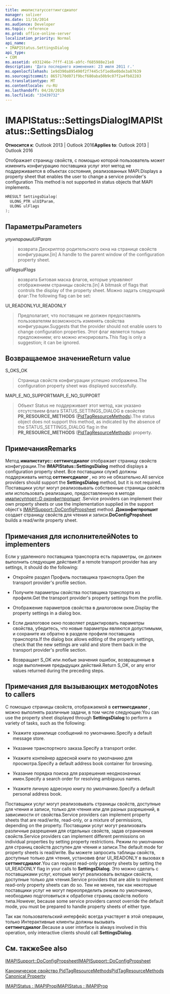 ```yaml
---
title: имапистатуссеттингсдиалог
manager: soliver
ms.date: 11/16/2014
ms.audience: Developer
ms.topic: reference
ms.prod: office-online-server
localization_priority: Normal
api_name:
- IMAPIStatus.SettingsDialog
api_type:
- COM
ms.assetid: e931246e-7fff-4116-a9fc-f685988e21e8
description: 'Дата последнего изменения: 23 июля 2011 г.'
ms.openlocfilehash: 1e9d390a895490f2f7445c5f1ed6e0bde3a87639
ms.sourcegitcommit: 8657170d071f9bcf680aba50b9c07f2a4fb82283
ms.translationtype: MT
ms.contentlocale: ru-RU
ms.lasthandoff: 04/28/2019
ms.locfileid: "33439732"
---
```

# <a name="imapistatussettingsdialog"></a><span data-ttu-id="25578-103">IMAPIStatus::SettingsDialog</span><span class="sxs-lookup"><span data-stu-id="25578-103">IMAPIStatus::SettingsDialog</span></span>

  
  
<span data-ttu-id="25578-104">**Относится к**: Outlook 2013 | Outlook 2016</span><span class="sxs-lookup"><span data-stu-id="25578-104">**Applies to**: Outlook 2013 | Outlook 2016</span></span> 
  
<span data-ttu-id="25578-105">Отображает страницу свойств, с помощью которой пользователь может изменить конфигурацию поставщика услуг этот метод не поддерживается в объектах состояния, реализованных MAPI.</span><span class="sxs-lookup"><span data-stu-id="25578-105">Displays a property sheet that enables the user to change a service provider's configuration This method is not supported in status objects that MAPI implements.</span></span>
  
```cpp
HRESULT SettingsDialog(
  ULONG_PTR ulUIParam,
  ULONG ulFlags
);
```

## <a name="parameters"></a><span data-ttu-id="25578-106">Параметры</span><span class="sxs-lookup"><span data-stu-id="25578-106">Parameters</span></span>

 <span data-ttu-id="25578-107">_улуипарам_</span><span class="sxs-lookup"><span data-stu-id="25578-107">_ulUIParam_</span></span>
  
> <span data-ttu-id="25578-108">возврата Дескриптор родительского окна на странице свойств конфигурации.</span><span class="sxs-lookup"><span data-stu-id="25578-108">[in] A handle to the parent window of the configuration property sheet.</span></span>
    
 <span data-ttu-id="25578-109">_ulFlags_</span><span class="sxs-lookup"><span data-stu-id="25578-109">_ulFlags_</span></span>
  
> <span data-ttu-id="25578-110">возврата Битовая маска флагов, которые управляют отображением страницы свойств.</span><span class="sxs-lookup"><span data-stu-id="25578-110">[in] A bitmask of flags that controls the display of the property sheet.</span></span> <span data-ttu-id="25578-111">Можно задать следующий флаг:</span><span class="sxs-lookup"><span data-stu-id="25578-111">The following flag can be set:</span></span>
    
<span data-ttu-id="25578-112">UI_READONLY</span><span class="sxs-lookup"><span data-stu-id="25578-112">UI_READONLY</span></span> 
  
> <span data-ttu-id="25578-113">Предполагает, что поставщик не должен предоставлять пользователям возможность изменять свойства конфигурации.</span><span class="sxs-lookup"><span data-stu-id="25578-113">Suggests that the provider should not enable users to change configuration properties.</span></span> <span data-ttu-id="25578-114">Этот флаг является только предложением; его можно игнорировать.</span><span class="sxs-lookup"><span data-stu-id="25578-114">This flag is only a suggestion; it can be ignored.</span></span>
    
## <a name="return-value"></a><span data-ttu-id="25578-115">Возвращаемое значение</span><span class="sxs-lookup"><span data-stu-id="25578-115">Return value</span></span>

<span data-ttu-id="25578-116">S_OK</span><span class="sxs-lookup"><span data-stu-id="25578-116">S_OK</span></span> 
  
> <span data-ttu-id="25578-117">Страница свойств конфигурации успешно отображена.</span><span class="sxs-lookup"><span data-stu-id="25578-117">The configuration property sheet was displayed successfully.</span></span>
    
<span data-ttu-id="25578-118">MAPI_E_NO_SUPPORT</span><span class="sxs-lookup"><span data-stu-id="25578-118">MAPI_E_NO_SUPPORT</span></span> 
  
> <span data-ttu-id="25578-119">Объект Status не поддерживает этот метод, как указано отсутствием флага STATUS_SETTINGS_DIALOG в свойстве **PR_RESOURCE_METHODS** ([PidTagResourceMethods](pidtagresourcemethods-canonical-property.md)).</span><span class="sxs-lookup"><span data-stu-id="25578-119">The status object does not support this method, as indicated by the absence of the STATUS_SETTINGS_DIALOG flag in the **PR_RESOURCE_METHODS** ([PidTagResourceMethods](pidtagresourcemethods-canonical-property.md)) property.</span></span>
    
## <a name="remarks"></a><span data-ttu-id="25578-120">Примечания</span><span class="sxs-lookup"><span data-stu-id="25578-120">Remarks</span></span>

<span data-ttu-id="25578-121">Метод **имапистатус:: сеттингсдиалог** отображает страницу свойств конфигурации.</span><span class="sxs-lookup"><span data-stu-id="25578-121">The **IMAPIStatus::SettingsDialog** method displays a configuration property sheet.</span></span> <span data-ttu-id="25578-122">Все поставщики служб должны поддерживать метод **сеттингсдиалог** , но это не обязательно.</span><span class="sxs-lookup"><span data-stu-id="25578-122">All service providers should support the **SettingsDialog** method, but it is not required.</span></span> <span data-ttu-id="25578-123">Поставщики услуг могут реализовывать собственные страницы свойств или использовать реализацию, предоставленную в методе [имаписуппорт::D оконфигпропшит](imapisupport-doconfigpropsheet.md) .</span><span class="sxs-lookup"><span data-stu-id="25578-123">Service providers can implement their own property sheets or use the implementation supplied in the support object's [IMAPISupport::DoConfigPropsheet](imapisupport-doconfigpropsheet.md) method.</span></span> <span data-ttu-id="25578-124">**Доконфигпропшит** создает страницу свойств для чтения и записи.</span><span class="sxs-lookup"><span data-stu-id="25578-124">**DoConfigPropsheet** builds a read/write property sheet.</span></span> 
  
## <a name="notes-to-implementers"></a><span data-ttu-id="25578-125">Примечания для исполнителей</span><span class="sxs-lookup"><span data-stu-id="25578-125">Notes to implementers</span></span>

<span data-ttu-id="25578-126">Если у удаленного поставщика транспорта есть параметры, он должен выполнить следующие действия:</span><span class="sxs-lookup"><span data-stu-id="25578-126">If a remote transport provider has any settings, it should do the following:</span></span>
  
- <span data-ttu-id="25578-127">Откройте раздел Профиль поставщика транспорта.</span><span class="sxs-lookup"><span data-stu-id="25578-127">Open the transport provider's profile section.</span></span>
    
- <span data-ttu-id="25578-128">Получите параметры свойства поставщика транспорта из профиля.</span><span class="sxs-lookup"><span data-stu-id="25578-128">Get the transport provider's property settings from the profile.</span></span>
    
- <span data-ttu-id="25578-129">Отображение параметров свойства в диалоговом окне.</span><span class="sxs-lookup"><span data-stu-id="25578-129">Display the property settings in a dialog box.</span></span>
    
- <span data-ttu-id="25578-130">Если диалоговое окно позволяет редактировать параметры свойства, убедитесь, что новые параметры являются допустимыми, и сохраните их обратно в разделе профиля поставщика транспорта.</span><span class="sxs-lookup"><span data-stu-id="25578-130">If the dialog box allows editing of the property settings, check that the new settings are valid and store them back in the transport provider's profile section.</span></span>
    
- <span data-ttu-id="25578-131">Возвращает S_OK или любые значения ошибок, возвращенные в ходе выполнения предыдущих действий.</span><span class="sxs-lookup"><span data-stu-id="25578-131">Return S_OK, or any error values returned during the preceding steps.</span></span>
    
## <a name="notes-to-callers"></a><span data-ttu-id="25578-132">Примечания для вызывающих методов</span><span class="sxs-lookup"><span data-stu-id="25578-132">Notes to callers</span></span>

<span data-ttu-id="25578-133">С помощью страницы свойств, отображаемой в **сеттингсдиалог** , можно выполнять различные задачи, в том числе следующие:</span><span class="sxs-lookup"><span data-stu-id="25578-133">You can use the property sheet displayed through **SettingsDialog** to perform a variety of tasks, such as the following:</span></span> 
  
- <span data-ttu-id="25578-134">Укажите хранилище сообщений по умолчанию.</span><span class="sxs-lookup"><span data-stu-id="25578-134">Specify a default message store.</span></span>
    
- <span data-ttu-id="25578-135">Указание транспортного заказа.</span><span class="sxs-lookup"><span data-stu-id="25578-135">Specify a transport order.</span></span>
    
- <span data-ttu-id="25578-136">Укажите контейнер адресной книги по умолчанию для просмотра.</span><span class="sxs-lookup"><span data-stu-id="25578-136">Specify a default address book container for browsing.</span></span>
    
- <span data-ttu-id="25578-137">Указание порядка поиска для разрешения неоднозначных имен.</span><span class="sxs-lookup"><span data-stu-id="25578-137">Specify a search order for resolving ambiguous names.</span></span>
    
- <span data-ttu-id="25578-138">Укажите личную адресную книгу по умолчанию.</span><span class="sxs-lookup"><span data-stu-id="25578-138">Specify a default personal address book.</span></span>
    
<span data-ttu-id="25578-139">Поставщики услуг могут реализовывать страницы свойств, доступные для чтения и записи, только для чтения или для разных разрешений, в зависимости от свойства.</span><span class="sxs-lookup"><span data-stu-id="25578-139">Service providers can implement property sheets that are read/write, read-only, or a mixture of permissions, depending on the property.</span></span> <span data-ttu-id="25578-140">Поставщики услуг могут реализовать различные разрешения для отдельных свойств, задав ограничения свойств.</span><span class="sxs-lookup"><span data-stu-id="25578-140">Service providers can implement different permissions on individual properties by setting property restrictions.</span></span> <span data-ttu-id="25578-141">Режим по умолчанию для страниц свойств доступен для чтения и записи.</span><span class="sxs-lookup"><span data-stu-id="25578-141">The default mode for property sheets is read/write.</span></span> <span data-ttu-id="25578-142">Вы можете запросить таблицы свойств, доступные только для чтения, установив флаг UI_READONLY в вызовах в **сеттингсдиалог**.</span><span class="sxs-lookup"><span data-stu-id="25578-142">You can request read-only property sheets by setting the UI_READONLY flag in your calls to **SettingsDialog**.</span></span> <span data-ttu-id="25578-143">Это можно сделать с поставщиками услуг, которые могут реализовать вкладки свойств, доступные только для чтения.</span><span class="sxs-lookup"><span data-stu-id="25578-143">Service providers that are able to implement read-only property sheets can do so.</span></span> <span data-ttu-id="25578-144">Тем не менее, так как некоторые поставщики услуг не могут переопределить режим по умолчанию, необходимо подготовиться к обработке страниц свойств любого типа.</span><span class="sxs-lookup"><span data-stu-id="25578-144">However, because some service providers cannot override the default mode, you must be prepared to handle property sheets of either type.</span></span> 
  
<span data-ttu-id="25578-145">Так как пользовательский интерфейс всегда участвует в этой операции, только Интерактивные клиенты должны вызывать **сеттингсдиалог**.</span><span class="sxs-lookup"><span data-stu-id="25578-145">Because a user interface is always involved in this operation, only interactive clients should call **SettingsDialog**.</span></span>
  
## <a name="see-also"></a><span data-ttu-id="25578-146">См. также</span><span class="sxs-lookup"><span data-stu-id="25578-146">See also</span></span>



[<span data-ttu-id="25578-147">IMAPISupport::DoConfigPropsheet</span><span class="sxs-lookup"><span data-stu-id="25578-147">IMAPISupport::DoConfigPropsheet</span></span>](imapisupport-doconfigpropsheet.md)
  
[<span data-ttu-id="25578-148">Каноническое свойство PidTagResourceMethods</span><span class="sxs-lookup"><span data-stu-id="25578-148">PidTagResourceMethods Canonical Property</span></span>](pidtagresourcemethods-canonical-property.md)
  
[<span data-ttu-id="25578-149">IMAPIStatus : IMAPIProp</span><span class="sxs-lookup"><span data-stu-id="25578-149">IMAPIStatus : IMAPIProp</span></span>](imapistatusimapiprop.md)


